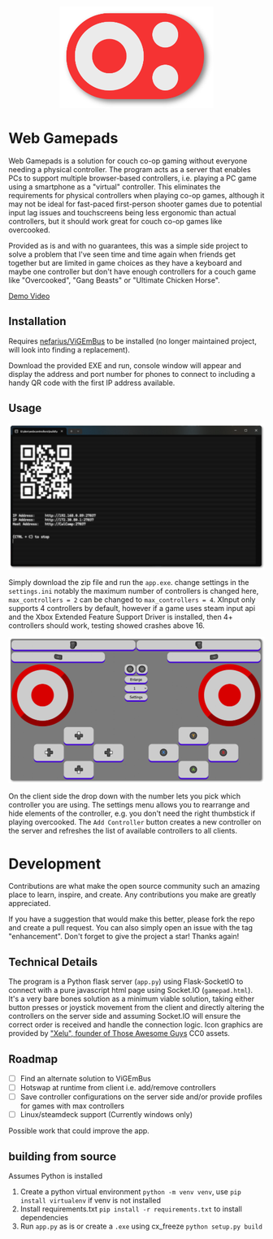 <div align="center">
    <img alt="Web Gamepads" height="200px" src="static/logo.svg">
</div>

# Web Gamepads
Web Gamepads is a solution for couch co-op gaming without everyone needing a physical controller. The program acts as a server that enables PCs to support multiple browser-based controllers, i.e. playing a PC game using a smartphone as a "virtual" controller. This eliminates the requirements for physical controllers when playing co-op games, although it may not be ideal for fast-paced first-person shooter games due to potential input lag issues and touchscreens being less ergonomic than actual controllers, but it should work great for couch co-op games like overcooked.

Provided as is and with no guarantees, this was a simple side project to solve a problem that I've seen time and time again when friends get together but are limited in game choices as they have a keyboard and maybe one controller but don't have enough controllers for a couch game like "Overcooked", "Gang Beasts" or "Ultimate Chicken Horse".

[Demo Video](https://github.com/user-attachments/assets/ff383683-ee92-4c06-9740-3bfba4b9f6dd)

## Installation

Requires [nefarius/ViGEmBus](https://github.com/nefarius/ViGEmBus/releases) to be installed (no longer maintained project, will look into finding a replacement).

Download the provided EXE and run, console window will appear and display the address and port number for phones to connect to including a handy QR code with the first IP address available.

## Usage
![Server interface with QR Code and addresses for phones to connect](documentation/imgs/server.png)

Simply download the zip file and run the `app.exe`.
change settings in the `settings.ini` notably the maximum number of controllers is changed here, `max_controllers = 2` can be changed to `max_controllers = 4`. XInput only supports 4 controllers by default, however if a game uses steam input api and the Xbox Extended Feature Support Driver is installed, then 4+ controllers should work, testing showed crashes above 16.

![Client webpage with gamepad controls](documentation/imgs/client.png)

On the client side the drop down with the number lets you pick which controller you are using.
The settings menu allows you to rearrange and hide elements of the controller, e.g. you don't need the right thumbstick if playing overcooked. The `Add Controller` button creates a new controller on the server and refreshes the list of available controllers to all clients.

# Development
Contributions are what make the open source community such an amazing place to learn, inspire, and create. Any contributions you make are greatly appreciated.

If you have a suggestion that would make this better, please fork the repo and create a pull request. You can also simply open an issue with the tag "enhancement". Don't forget to give the project a star! Thanks again!

## Technical Details

The program is a Python flask server (`app.py`) using Flask-SocketIO to connect with a pure javascript html page using Socket.IO (`gamepad.html`). It's a very bare bones solution as a minimum viable solution,  taking either button presses or joystick movement from the client and directly altering the controllers on the server side and assuming Socket.IO will ensure the correct order is received and handle the connection logic. Icon graphics are provided by ["Xelu", founder of Those Awesome Guys](https://thoseawesomeguys.com/prompts/) CC0 assets.

## Roadmap

- [ ] Find an alternate solution to ViGEmBus
- [ ] Hotswap at runtime from client i.e. add/remove controllers
- [ ] Save controller configurations on the server side and/or provide profiles for games with max controllers
- [ ] Linux/steamdeck support (Currently windows only)

Possible work that could improve the app.

## building from source
Assumes Python is installed
1. Create a python virtual environment `python -m venv venv`, use `pip install virtualenv` if venv is not installed
2. Install requirements.txt `pip install -r requirements.txt` to install dependencies
2. Run `app.py` as is or create a `.exe` using cx_freeze `python setup.py build`
